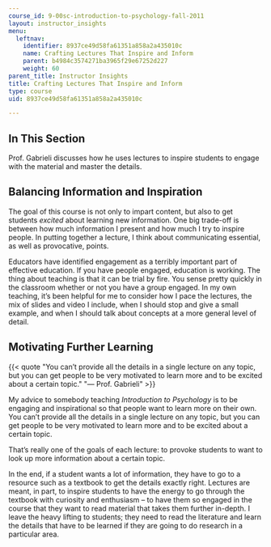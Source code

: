 ```yaml
---
course_id: 9-00sc-introduction-to-psychology-fall-2011
layout: instructor_insights
menu:
  leftnav:
    identifier: 8937ce49d58fa61351a858a2a435010c
    name: Crafting Lectures That Inspire and Inform
    parent: b4984c3574271ba3965f29e67252d227
    weight: 60
parent_title: Instructor Insights
title: Crafting Lectures That Inspire and Inform
type: course
uid: 8937ce49d58fa61351a858a2a435010c

---
```


In This Section
---------------

Prof. Gabrieli discusses how he uses lectures to inspire students to engage with the material and master the details.

Balancing Information and Inspiration
-------------------------------------

The goal of this course is not only to impart content, but also to get students _excited_ about learning new information. One big trade-off is between how much information I present and how much I try to inspire people. In putting together a lecture, I think about communicating essential, as well as provocative, points. 

Educators have identified engagement as a terribly important part of effective education. If you have people engaged, education is working. The thing about teaching is that it can be trial by fire. You sense pretty quickly in the classroom whether or not you have a group engaged. In my own teaching, it’s been helpful for me to consider how I pace the lectures, the mix of slides and video I include, when I should stop and give a small example, and when I should talk about concepts at a more general level of detail. 

Motivating Further Learning
---------------------------

{{< quote "You can’t provide all the details in a single lecture on any topic, but you can get people to be very motivated to learn more and to be excited about a certain topic." "— Prof. Gabrieli" >}}

My advice to somebody teaching _Introduction_ _to Psychology_ is to be engaging and inspirational so that people want to learn more on their own. You can’t provide all the details in a single lecture on any topic, but you can get people to be very motivated to learn more and to be excited about a certain topic.

That’s really one of the goals of each lecture: to provoke students to want to look up more information about a certain topic.

In the end, if a student wants a lot of information, they have to go to a resource such as a textbook to get the details exactly right. Lectures are meant, in part, to inspire students to have the energy to go through the textbook with curiosity and enthusiasm – to have them so engaged in the course that they want to read material that takes them further in-depth. I leave the heavy lifting to students; they need to read the literature and learn the details that have to be learned if they are going to do research in a particular area.